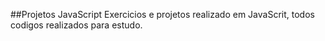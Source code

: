 ##Projetos JavaScript
Exercicios e projetos realizado em JavaScrit, todos codigos realizados para estudo.
